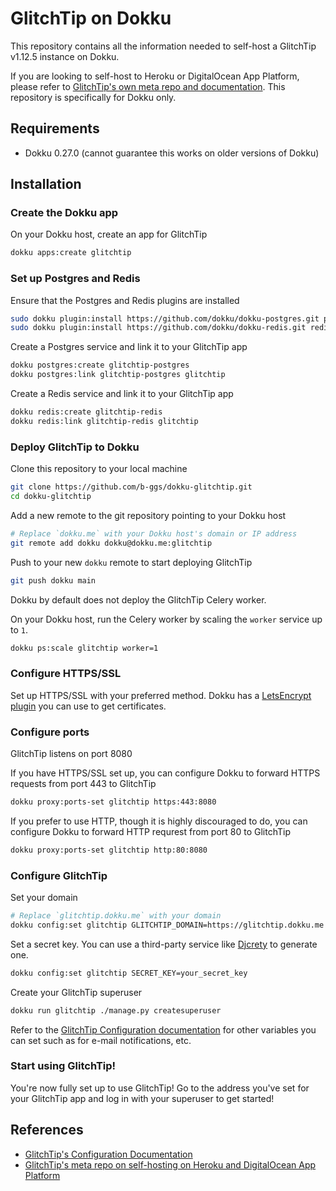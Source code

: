 # GlitchTip on Dokku

This repository contains all the information needed to self-host a GlitchTip v1.12.5 instance on Dokku.

If you are looking to self-host to Heroku or DigitalOcean App Platform, please refer to [GlitchTip's own meta repo and documentation](https://gitlab.com/glitchtip/glitchtip). This repository is specifically for Dokku only.

## Requirements

- Dokku 0.27.0 (cannot guarantee this works on older versions of Dokku)

## Installation

### Create the Dokku app

On your Dokku host, create an app for GlitchTip

```bash
dokku apps:create glitchtip
```

### Set up Postgres and Redis

Ensure that the Postgres and Redis plugins are installed

```bash
sudo dokku plugin:install https://github.com/dokku/dokku-postgres.git postgres
sudo dokku plugin:install https://github.com/dokku/dokku-redis.git redis
```

Create a Postgres service and link it to your GlitchTip app

```bash
dokku postgres:create glitchtip-postgres
dokku postgres:link glitchtip-postgres glitchtip
```

Create a Redis service and link it to your GlitchTip app

```bash
dokku redis:create glitchtip-redis
dokku redis:link glitchtip-redis glitchtip
```

### Deploy GlitchTip to Dokku

Clone this repository to your local machine

```bash
git clone https://github.com/b-ggs/dokku-glitchtip.git
cd dokku-glitchtip
```

Add a new remote to the git repository pointing to your Dokku host

```bash
# Replace `dokku.me` with your Dokku host's domain or IP address
git remote add dokku dokku@dokku.me:glitchtip
```

Push to your new `dokku` remote to start deploying GlitchTip

```bash
git push dokku main
```

Dokku by default does not deploy the GlitchTip Celery worker.

On your Dokku host, run the Celery worker by scaling the `worker` service up to `1`.

```bash
dokku ps:scale glitchtip worker=1
```

### Configure HTTPS/SSL

Set up HTTPS/SSL with your preferred method. Dokku has a [LetsEncrypt plugin](https://github.com/dokku/dokku-letsencrypt) you can use to get certificates.

### Configure ports

GlitchTip listens on port 8080

If you have HTTPS/SSL set up, you can configure Dokku to forward HTTPS requests from port 443 to GlitchTip

```bash
dokku proxy:ports-set glitchtip https:443:8080
```

If you prefer to use HTTP, though it is highly discouraged to do, you can configure Dokku to forward HTTP requrest from port 80 to GlitchTip

```bash
dokku proxy:ports-set glitchtip http:80:8080
```

### Configure GlitchTip

Set your domain

```bash
# Replace `glitchtip.dokku.me` with your domain
dokku config:set glitchtip GLITCHTIP_DOMAIN=https://glitchtip.dokku.me
```

Set a secret key. You can use a third-party service like [Djcrety](https://djecrety.ir/) to generate one.

```bash
dokku config:set glitchtip SECRET_KEY=your_secret_key
```

Create your GlitchTip superuser

```bash
dokku run glitchtip ./manage.py createsuperuser
```

Refer to the [GlitchTip Configuration documentation](https://glitchtip.com/documentation/install#configuration) for other variables you can set such as for e-mail notifications, etc.

### Start using GlitchTip!

You're now fully set up to use GlitchTip! Go to the address you've set for your GlitchTip app and log in with your superuser to get started!

## References

- [GlitchTip's Configuration Documentation](https://glitchtip.com/documentation/install#configuration)
- [GlitchTip's meta repo on self-hosting on Heroku and DigitalOcean App Platform](https://gitlab.com/glitchtip/glitchtip)
